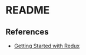 # README

## References

- [Getting Started with Redux](https://egghead.io/courses/getting-started-with-redux)
